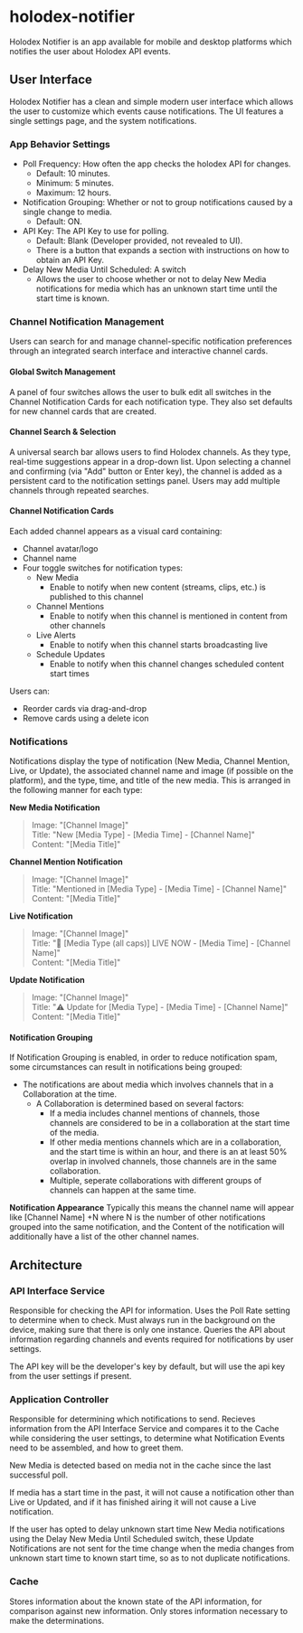# holodex-notifier

Holodex Notifier is an app available for mobile and desktop platforms which notifies the user about Holodex API events.

## User Interface
Holodex Notifier has a clean and simple modern user interface which allows the user to customize which events cause notifications. The UI features a single settings page, and the system notifications.

### App Behavior Settings
*  Poll Frequency: How often the app checks the holodex API for changes. 
    * Default: 10 minutes.
    * Minimum: 5 minutes.
    * Maximum: 12 hours.  
* Notification Grouping: Whether or not to group notifications caused by a single change to media.
    * Default: ON.
* API Key: The API Key to use for polling.
    * Default: Blank (Developer provided, not revealed to UI).
    * There is a button that expands a section with instructions on how to obtain an API Key.
* Delay New Media Until Scheduled: A switch
    * Allows the user to choose whether or not to delay New Media notifications for media which has an unknown start time until the start time is known. 

### Channel Notification Management
Users can search for and manage channel-specific notification preferences through an integrated search interface and interactive channel cards.

#### Global Switch Management
A panel of four switches allows the user to bulk edit all switches in the Channel Notification Cards for each notification type. They also set defaults for new channel cards that are created.

#### Channel Search & Selection
A universal search bar allows users to find Holodex channels. As they type, real-time suggestions appear in a drop-down list. Upon selecting a channel and confirming (via "Add" button or Enter key), the channel is added as a persistent card to the notification settings panel. Users may add multiple channels through repeated searches.

#### Channel Notification Cards
Each added channel appears as a visual card containing:
* Channel avatar/logo
* Channel name
* Four toggle switches for notification types:
    * New Media
        * Enable to notify when new content (streams, clips, etc.) is published to this channel
    * Channel Mentions
        * Enable to notify when this channel is mentioned in content from other channels
    * Live Alerts
        * Enable to notify when this channel starts broadcasting live
    * Schedule Updates
        * Enable to notify when this channel changes scheduled content start times

Users can:
* Reorder cards via drag-and-drop
* Remove cards using a delete icon

### Notifications
Notifications display the type of notification (New Media, Channel Mention, Live, or Update), the associated channel name and image (if possible on the platform), and the type, time, and title of the new media. This is arranged in the following manner for each type: 

**New Media Notification**
> Image: "[Channel Image]"  
> Title: "New [Media Type] - [Media Time] - [Channel Name]"  
> Content: "[Media Title]"

**Channel Mention Notification**
> Image: "[Channel Image]"  
> Title: "Mentioned in [Media Type] - [Media Time] - [Channel Name]"  
> Content: "[Media Title]"

**Live Notification**
> Image: "[Channel Image]"  
> Title: "🔴 [Media Type (all caps)] LIVE NOW - [Media Time] - [Channel Name]"  
> Content: "[Media Title]"

**Update Notification**
> Image: "[Channel Image]"  
> Title: "⚠️ Update for [Media Type] - [Media Time] - [Channel Name]"  
> Content: "[Media Title]"

#### Notification Grouping
If Notification Grouping is enabled, in order to reduce notification spam, some circumstances can result in notifications being grouped:
* The notifications are about media which involves channels that in a Collaboration at the time.
    * A Collaboration is determined based on several factors: 
        * If a media includes channel mentions of channels, those channels are considered to be in a collaboration at the start time of the media.
        * If other media mentions channels which are in a collaboration, and the start time is within an hour, and there is an at least 50% overlap in involved channels, those channels are in the same collaboration.
        * Multiple, seperate collaborations with different groups of channels can happen at the same time. 

**Notification Appearance**
Typically this means the channel name will appear like [Channel Name] +N where N is the number of other notifications grouped into the same notification, and the Content of the notification will additionally have a list of the other channel names.

## Architecture
### API Interface Service
Responsible for checking the API for information. Uses the Poll Rate setting to determine when to check. Must always run in the background on the device, making sure that there is only one instance. Queries the API about information regarding channels and events required for notifications by user settings.

The API key will be the developer's key by default, but will use the api key from the user settings if present. 

### Application Controller
Responsible for determining which notifications to send. Recieves information from the API Interface Service and compares it to the Cache while considering the user settings, to determine what Notification Events need to be assembled, and how to greet them. 

New Media is detected based on media not in the cache since the last successful poll. 

If media has a start time in the past, it will not cause a notification other than Live or Updated, and if it has finished airing it will not cause a Live notification. 

If the user has opted to delay unknown start time New Media notifications using the Delay New Media Until Scheduled switch, these Update Notifications are not sent for the time change when the media changes from unknown start time to known start time, so as to not duplicate notifications.

### Cache
Stores information about the known state of the API information, for comparison against new information. Only stores information necessary to make the determinations. 

